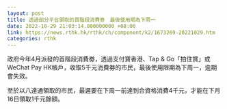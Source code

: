 ```yaml
---
layout: post
title: 透過部分平台領取的首階段消費券　最後使用期為下周一
date: 2022-10-29 21:03:14.000000000 +08:00
link: https://news.rthk.hk/rthk/ch/component/k2/1673269-20221029.htm
categories: rthk
---
```


政府今年4月派發的首階段消費劵，透過支付寶香港、Tap & Go「拍住賞」或WeChat Pay HK帳戶，收取5千元消費劵的市民，最後使用限期為下周一，逾期會失效。

至於以八達通領取的市民，最遲要在下周一前達到合資格消費4千元，才能在下月16日領取1千元餘額。
